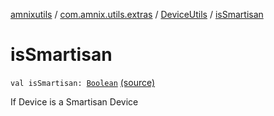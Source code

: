 [amnixutils](../../index.md) / [com.amnix.utils.extras](../index.md) / [DeviceUtils](index.md) / [isSmartisan](./is-smartisan.md)

# isSmartisan

`val isSmartisan: `[`Boolean`](https://kotlinlang.org/api/latest/jvm/stdlib/kotlin/-boolean/index.html) [(source)](https://github.com/AmniX/amnixUtils/tree/master/amnixutils/src/main/java/com/amnix/utils/extras/DeviceUtils.kt#L124)

If Device is a Smartisan Device

